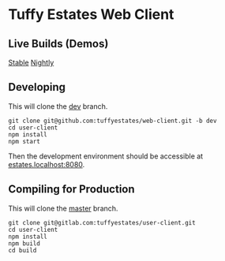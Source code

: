 # Tuffy Estates Web Client

## Live Builds (Demos)
[Stable](https://tuffyestates.netlify.com)
[Nightly](https://dev--tuffyestates.netlify.com)

## Developing
This will clone the [dev](https://gitlab.com/tuffyestates/user-client/tree/dev) branch.
```
git clone git@github.com:tuffyestates/web-client.git -b dev
cd user-client
npm install
npm start
```
Then the development environment should be accessible at [estates.localhost:8080](http://estates.localhost:8080).

## Compiling for Production
This will clone the [master](https://gitlab.com/tuffyestates/user-client) branch.
```
git clone git@gitlab.com:tuffyestates/user-client.git
cd user-client
npm install
npm build
cd build
```
